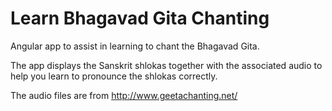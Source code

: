 Learn Bhagavad Gita Chanting
==================

Angular app to assist in learning to chant the Bhagavad Gita.

The app displays the Sanskrit shlokas together with the associated audio to help you learn to pronounce the shlokas correctly.


The audio files are from http://www.geetachanting.net/
